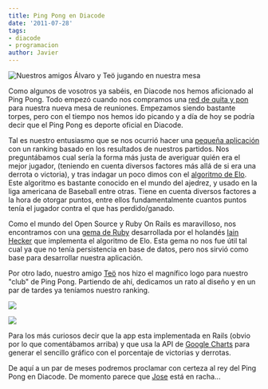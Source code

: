```yaml
---
title: Ping Pong en Diacode
date: '2011-07-28'
tags:
- diacode
- programacion
author: Javier
---
```


![Nuestros amigos Álvaro y Teö jugando en nuestra mesa](https://diacode-blog.s3-eu-west-1.amazonaws.com/2011/07/pingpong2.jpg)

Como algunos de vosotros ya sabéis, en Diacode nos hemos aficionado al Ping Pong. Todo empezó cuando nos compramos una 
[red de 
quita y pon](http://www.decathlon.es/rollnet-id_8071028.html) para nuestra nueva mesa de reuniones. Empezamos siendo bastante torpes, pero con el tiempo nos hemos ido picando y a día de hoy se podría decir que el Ping Pong es deporte oficial en Diacode.


Tal es nuestro entusiasmo que se nos ocurrió hacer una 
[pequeña aplicación](http://pingpong.diacode.com) con un ranking basado en los resultados de nuestros partidos. Nos preguntábamos cual sería la forma más justa de averiguar quién era el mejor jugador, (teniendo en cuenta diversos factores más allá de si era una derrota o victoria), y tras indagar un poco dimos con el 
[algoritmo de Elo](http://en.wikipedia.org/wiki/Elo_rating_system). Este algoritmo es bastante conocido en el mundo del ajedrez, y usado en la liga americana de Baseball entre otras. Tiene en cuenta diversos factores a la hora de otorgar puntos, entre ellos fundamentalmente cuantos puntos tenía el jugador contra el que has perdido/ganado.

Como el mundo del Open Source y Ruby On Rails es maravilloso, nos encontramos con una 
[gema de Ruby](https://github.com/iain/elo/blob/master/README.rdoc) desarrollada por el holandés 
[Iain Hecker](http://twitter.com/#!/iain_nl) que implementa el algoritmo de Elo. Esta 
gema no nos fue útil tal cual ya que no tenía persistencia en base de datos, pero nos sirvió como base para desarrollar nuestra aplicación.

Por otro lado, nuestro amigo 
[Teö](http://ilusteo.blogspot.com) nos hizo el magnífico logo para nuestro "club" de Ping Pong. Partiendo de ahí, dedicamos un rato al diseño y en un par de tardes ya teníamos nuestro ranking.


[![](https://diacode-blog.s3-eu-west-1.amazonaws.com/2011/07/pingpong_ranking.png)](http://pingpong.diacode.com)


[![](https://diacode-blog.s3-eu-west-1.amazonaws.com/2011/07/pingpong_stats.png)](http://pingpong.diacode.com)

Para los más curiosos decir que la 
app esta implementada en Rails (obvio por lo que comentábamos arriba) y que usa la API de 
[Google Charts](http://code.google.com/apis/chart/) para generar el sencillo gráfico con el porcentaje de victorias y derrotas.

De aquí a un par de meses podremos proclamar con certeza al rey del Ping Pong en Diacode. De momento parece que 
[Jose](http://pingpong.diacode.com/players/2) está en racha...
